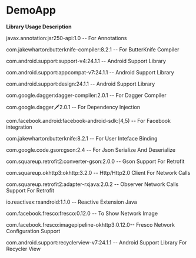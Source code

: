 # DemoApp
**Library Usage Description**

javax.annotation:jsr250-api:1.0                 --  For Annotations

com.jakewharton:butterknife-compiler:8.2.1      --  For ButterKnife Compiler  

com.android.support:support-v4:24.1.1           --  Android Support Library

com.android.support:appcompat-v7:24.1.1         --  Android Support Library

com.android.support:design:24.1.1               --  Android Support Library

com.google.dagger:dagger-compiler:2.0.1         --  For Dagger Compiler

com.google.dagger:dagger:2.0.1                  --  For Dependency Injection

com.facebook.android:facebook-android-sdk:[4,5) --  For Facebook integration

com.jakewharton:butterknife:8.2.1               --  For User Inteface Binding

com.google.code.gson:gson:2.4                   --  For Json Serialize And Deserialize

com.squareup.retrofit2:converter-gson:2.0.0     --  Gson Support For Retrofit 

com.squareup.okhttp3:okhttp:3.2.0               --  Http/Http2.0 Client For Network Calls

com.squareup.retrofit2:adapter-rxjava:2.0.2     --  Observer Network Calls Support For Retrofit

io.reactivex:rxandroid:1.1.0                    --  Reactive Extension Java

com.facebook.fresco:fresco:0.12.0               --  To Show Network Image        

com.facebook.fresco:imagepipeline-okhttp3:0.12.0--  Fresco Network Configuration Support

com.android.support:recyclerview-v7:24.1.1      --  Android Support Library For Recycler View
